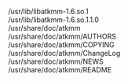 /usr/lib/libatkmm-1.6.so.1  
/usr/lib/libatkmm-1.6.so.1.1.0  
/usr/share/doc/atkmm  
/usr/share/doc/atkmm/AUTHORS  
/usr/share/doc/atkmm/COPYING  
/usr/share/doc/atkmm/ChangeLog  
/usr/share/doc/atkmm/NEWS  
/usr/share/doc/atkmm/README  
